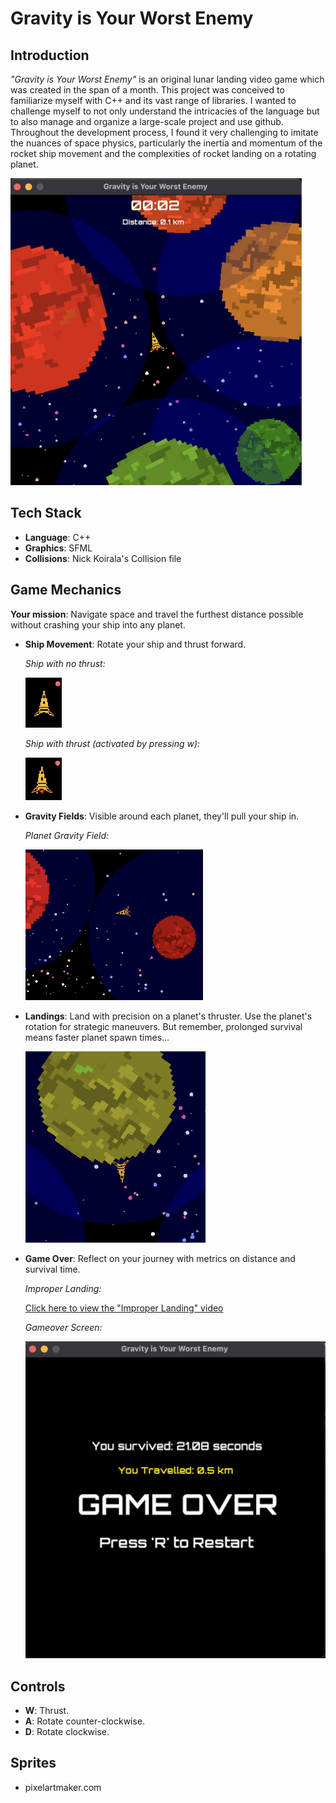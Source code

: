 # Gravity is Your Worst Enemy

## Introduction
_"Gravity is Your Worst Enemy"_ is an original lunar landing video game which was created in the span of a month. This project was conceived to familiarize myself with C++ and its vast range of libraries. I wanted to challenge myself to not only understand the intricacies of the language but to also manage and organize a large-scale project and use github. Throughout the development process, I found it very challenging to imitate the nuances of space physics, particularly the inertia and momentum of the rocket ship movement and the complexities of rocket landing on a rotating planet.

<img width="466" alt="Screen Shot 2023-09-05 at 4 48 54 PM" src="./assets/readme/game.png">


## Tech Stack
- **Language**: C++
- **Graphics**: SFML
- **Collisions**: Nick Koirala's Collision file

## Game Mechanics
**Your mission**: Navigate space and travel the furthest distance possible without crashing your ship into any planet. 

- **Ship Movement**: Rotate your ship and thrust forward.

  _Ship with no thrust:_

  <img width="58" alt="Screen Shot 2023-09-05 at 5 01 18 PM" src="./assets/readme/no_thrust.png">

  _Ship with thrust (activated by pressing w):_

  <img width="58" alt="Screen Shot 2023-09-05 at 5 02 30 PM" src="./assets/readme/with_thrust.png">

- **Gravity Fields**: Visible around each planet, they'll pull your ship in.

  _Planet Gravity Field:_

  <img width="284" alt="Screen Shot 2023-09-05 at 5 03 35 PM" src="./assets/readme/gravityfield.png">

- **Landings**: Land with precision on a planet's thruster. Use the planet's rotation for strategic maneuvers. But remember, prolonged survival means faster planet spawn times...

  <img width="288" alt="Screen Shot 2023-09-05 at 5 05 49 PM" src="./assets/readme/proper-landing.png">

- **Game Over**: Reflect on your journey with metrics on distance and survival time.
  

  _Improper Landing:_

  <a href="./assets/readme/improper-landing.mov">Click here to view the "Improper Landing" video</a>


  _Gameover Screen:_

  <img width="511" alt="Screen Shot 2023-09-05 at 4 50 39 PM" src="./assets/readme/gameover.png">

## Controls
- **W**: Thrust.
- **A**: Rotate counter-clockwise.
- **D**: Rotate clockwise.

## Sprites
-  pixelartmaker.com 
